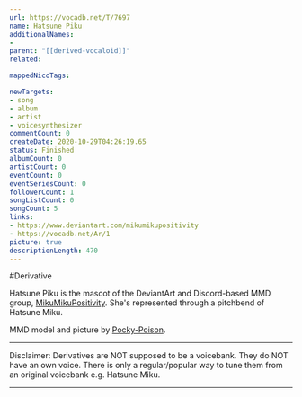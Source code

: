 ```yaml
---
url: https://vocadb.net/T/7697
name: Hatsune Piku
additionalNames: 
- 
parent: "[[derived-vocaloid]]"
related:

mappedNicoTags:

newTargets:
- song
- album
- artist
- voicesynthesizer
commentCount: 0
createDate: 2020-10-29T04:26:19.65
status: Finished
albumCount: 0
artistCount: 0
eventCount: 0
eventSeriesCount: 0
followerCount: 1
songListCount: 0
songCount: 5
links: 
- https://www.deviantart.com/mikumikupositivity
- https://vocadb.net/Ar/1
picture: true
descriptionLength: 470
---
```


#Derivative

Hatsune Piku is the mascot of the DeviantArt and Discord-based MMD group, [MikuMikuPositivity](https://www.deviantart.com/mikumikupositivity). She's represented through a pitchbend of Hatsune Miku.

MMD model and picture by [Pocky-Poison](https://www.deviantart.com/pocky-poison).
___
Disclaimer:
Derivatives are NOT supposed to be a voicebank. They do NOT have an own voice. There is only a regular/popular way to tune them from an original voicebank e.g. Hatsune Miku.

---

